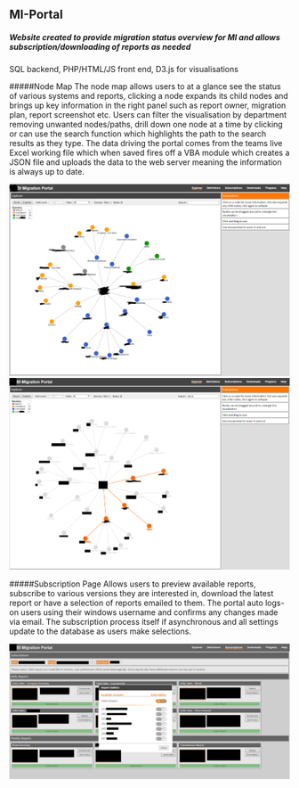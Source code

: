 ## MI-Portal
##### Website created to provide migration status overview for MI and allows subscription/downloading of reports as needed

SQL backend, PHP/HTML/JS front end, D3.js for visualisations

#####Node Map
The node map allows users to at a glance see the status of various systems and reports, clicking a node expands its child nodes and brings up key information in the right panel such as report owner, migration plan, report screenshot etc. Users can filter the visualisation by department removing unwanted nodes/paths, drill down one node at a time by clicking or can use the search function which highlights the path to the search results as they type. The data driving the portal comes from the teams live Excel working file which when saved fires off a VBA module which creates a JSON file and uploads the data to the web server meaning the information is always up to date. 

![node map 1](https://github.com/JonesM87/MI-Portal/blob/master/node1.png)
![node map 2](https://github.com/JonesM87/MI-Portal/blob/master/node2.png)

#####Subscription Page
Allows users to preview available reports, subscribe to various versions they are interested in, download the latest report or have a selection of reports emailed to them. The portal auto logs-on users using their windows username and confirms any changes made via email. The subscription process itself if asynchronous and all settings update to the database as users make selections.

![subs 1](https://github.com/JonesM87/MI-Portal/blob/master/subs1.png)
